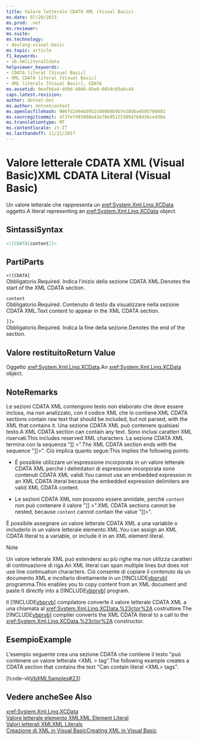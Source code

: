 ```yaml
---
title: Valore letterale CDATA XML (Visual Basic)
ms.date: 07/20/2015
ms.prod: .net
ms.reviewer: 
ms.suite: 
ms.technology:
- devlang-visual-basic
ms.topic: article
f1_keywords:
- vb.XmlLiteralCdata
helpviewer_keywords:
- CDATA literal [Visual Basic]
- XML CDATA literal [Visual Basic]
- XML literals [Visual Basic], CDATA
ms.assetid: 9eafb6a4-dd9d-4866-85e8-0654c65abc44
caps.latest.revision: 
author: dotnet-bot
ms.author: dotnetcontent
ms.openlocfilehash: 906fd2494dd952c08088b9b7e38dba4505780481
ms.sourcegitcommit: 4f3fef493080a43e70e951223894768d36ce430a
ms.translationtype: MT
ms.contentlocale: it-IT
ms.lasthandoff: 11/21/2017
---
```

# <a name="xml-cdata-literal-visual-basic"></a><span data-ttu-id="56fd9-102">Valore letterale CDATA XML (Visual Basic)</span><span class="sxs-lookup"><span data-stu-id="56fd9-102">XML CDATA Literal (Visual Basic)</span></span>
<span data-ttu-id="56fd9-103">Un valore letterale che rappresenta un <xref:System.Xml.Linq.XCData> oggetto.</span><span class="sxs-lookup"><span data-stu-id="56fd9-103">A literal representing an <xref:System.Xml.Linq.XCData> object.</span></span>  
  
## <a name="syntax"></a><span data-ttu-id="56fd9-104">Sintassi</span><span class="sxs-lookup"><span data-stu-id="56fd9-104">Syntax</span></span>  
  
```xml  
<![CDATA[content]]>  
```  
  
## <a name="parts"></a><span data-ttu-id="56fd9-105">Parti</span><span class="sxs-lookup"><span data-stu-id="56fd9-105">Parts</span></span>  
 `<![CDATA[`  
 <span data-ttu-id="56fd9-106">Obbligatorio.</span><span class="sxs-lookup"><span data-stu-id="56fd9-106">Required.</span></span> <span data-ttu-id="56fd9-107">Indica l'inizio della sezione CDATA XML.</span><span class="sxs-lookup"><span data-stu-id="56fd9-107">Denotes the start of the XML CDATA section.</span></span>  
  
 `content`  
 <span data-ttu-id="56fd9-108">Obbligatorio.</span><span class="sxs-lookup"><span data-stu-id="56fd9-108">Required.</span></span> <span data-ttu-id="56fd9-109">Contenuto di testo da visualizzare nella sezione CDATA XML.</span><span class="sxs-lookup"><span data-stu-id="56fd9-109">Text content to appear in the XML CDATA section.</span></span>  
  
 `]]>`  
 <span data-ttu-id="56fd9-110">Obbligatorio.</span><span class="sxs-lookup"><span data-stu-id="56fd9-110">Required.</span></span> <span data-ttu-id="56fd9-111">Indica la fine della sezione.</span><span class="sxs-lookup"><span data-stu-id="56fd9-111">Denotes the end of the section.</span></span>  
  
## <a name="return-value"></a><span data-ttu-id="56fd9-112">Valore restituito</span><span class="sxs-lookup"><span data-stu-id="56fd9-112">Return Value</span></span>  
 <span data-ttu-id="56fd9-113">Oggetto <xref:System.Xml.Linq.XCData>.</span><span class="sxs-lookup"><span data-stu-id="56fd9-113">An <xref:System.Xml.Linq.XCData> object.</span></span>  
  
## <a name="remarks"></a><span data-ttu-id="56fd9-114">Note</span><span class="sxs-lookup"><span data-stu-id="56fd9-114">Remarks</span></span>  
 <span data-ttu-id="56fd9-115">Le sezioni CDATA XML contengono testo non elaborato che deve essere inclusa, ma non analizzato, con il codice XML che lo contiene.</span><span class="sxs-lookup"><span data-stu-id="56fd9-115">XML CDATA sections contain raw text that should be included, but not parsed, with the XML that contains it.</span></span> <span data-ttu-id="56fd9-116">Una sezione CDATA XML può contenere qualsiasi testo.</span><span class="sxs-lookup"><span data-stu-id="56fd9-116">A XML CDATA section can contain any text.</span></span> <span data-ttu-id="56fd9-117">Sono inclusi caratteri XML riservati.</span><span class="sxs-lookup"><span data-stu-id="56fd9-117">This includes reserved XML characters.</span></span> <span data-ttu-id="56fd9-118">La sezione CDATA XML termina con la sequenza "]] >".</span><span class="sxs-lookup"><span data-stu-id="56fd9-118">The XML CDATA section ends with the sequence "]]>".</span></span> <span data-ttu-id="56fd9-119">Ciò implica quanto segue:</span><span class="sxs-lookup"><span data-stu-id="56fd9-119">This implies the following points:</span></span>  
  
-   <span data-ttu-id="56fd9-120">È possibile utilizzare un'espressione incorporata in un valore letterale CDATA XML perché i delimitatori di espressione incorporata sono contenuti CDATA XML validi.</span><span class="sxs-lookup"><span data-stu-id="56fd9-120">You cannot use an embedded expression in an XML CDATA literal because the embedded expression delimiters are valid XML CDATA content.</span></span>  
  
-   <span data-ttu-id="56fd9-121">Le sezioni CDATA XML non possono essere annidate, perché `content` non può contenere il valore "]] >".</span><span class="sxs-lookup"><span data-stu-id="56fd9-121">XML CDATA sections cannot be nested, because `content` cannot contain the value "]]>".</span></span>  
  
 <span data-ttu-id="56fd9-122">È possibile assegnare un valore letterale CDATA XML a una variabile o includerlo in un valore letterale elemento XML.</span><span class="sxs-lookup"><span data-stu-id="56fd9-122">You can assign an XML CDATA literal to a variable, or include it in an XML element literal.</span></span>  
  
> [!NOTE]
>  <span data-ttu-id="56fd9-123">Un valore letterale XML può estendersi su più righe ma non utilizza caratteri di continuazione di riga.</span><span class="sxs-lookup"><span data-stu-id="56fd9-123">An XML literal can span multiple lines but does not use line continuation characters.</span></span> <span data-ttu-id="56fd9-124">Ciò consente di copiare il contenuto da un documento XML e incollarlo direttamente in un [!INCLUDE[vbprvb](~/includes/vbprvb-md.md)] programma.</span><span class="sxs-lookup"><span data-stu-id="56fd9-124">This enables you to copy content from an XML document and paste it directly into a [!INCLUDE[vbprvb](~/includes/vbprvb-md.md)] program.</span></span>  
  
 <span data-ttu-id="56fd9-125">Il [!INCLUDE[vbprvb](~/includes/vbprvb-md.md)] compilatore converte il valore letterale CDATA XML a una chiamata al <xref:System.Xml.Linq.XCData.%23ctor%2A> costruttore.</span><span class="sxs-lookup"><span data-stu-id="56fd9-125">The [!INCLUDE[vbprvb](~/includes/vbprvb-md.md)] compiler converts the XML CDATA literal to a call to the <xref:System.Xml.Linq.XCData.%23ctor%2A> constructor.</span></span>  
  
## <a name="example"></a><span data-ttu-id="56fd9-126">Esempio</span><span class="sxs-lookup"><span data-stu-id="56fd9-126">Example</span></span>  
 <span data-ttu-id="56fd9-127">L'esempio seguente crea una sezione CDATA che contiene il testo "può contenere un valore letterale \<XML > tag".</span><span class="sxs-lookup"><span data-stu-id="56fd9-127">The following example creates a CDATA section that contains the text "Can contain literal \<XML> tags".</span></span>  
  
 [!code-vb[VbXMLSamples#23](../../../visual-basic/language-reference/operators/codesnippet/VisualBasic/xml-cdata-literal_1.vb)]  
  
## <a name="see-also"></a><span data-ttu-id="56fd9-128">Vedere anche</span><span class="sxs-lookup"><span data-stu-id="56fd9-128">See Also</span></span>  
 <xref:System.Xml.Linq.XCData>  
 [<span data-ttu-id="56fd9-129">Valore letterale elemento XML</span><span class="sxs-lookup"><span data-stu-id="56fd9-129">XML Element Literal</span></span>](../../../visual-basic/language-reference/xml-literals/xml-element-literal.md)  
 [<span data-ttu-id="56fd9-130">Valori letterali XML</span><span class="sxs-lookup"><span data-stu-id="56fd9-130">XML Literals</span></span>](../../../visual-basic/language-reference/xml-literals/index.md)  
 [<span data-ttu-id="56fd9-131">Creazione di XML in Visual Basic</span><span class="sxs-lookup"><span data-stu-id="56fd9-131">Creating XML in Visual Basic</span></span>](../../../visual-basic/programming-guide/language-features/xml/creating-xml.md)
